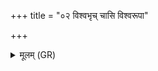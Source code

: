 +++
title = "०२ विश्वभृच् चासि विश्वरूपा"

+++
<details><summary>मूलम् (GR)</summary>

विश्वभृच् चासि विश्वरूपा चासि  
तस्यास् ते ददच् च प्रददच् च (…) ॥
</details>